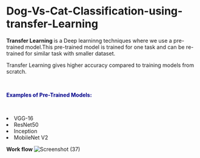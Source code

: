 # Dog-Vs-Cat-Classification-using-transfer-Learning
<b>Transfer Learning </b> is a Deep learninng techniques where we use a pre-trained model.This pre-trained model is trained for one task and can be re-trained for similar task with smaller dataset.

Transfer Learning gives higher accuracy compared to training models from scratch.

<br><b><p style="color:#00008B">Examples of Pre-Trained Models:</p></b></br>
<li>VGG-16</li>
<li>ResNet50</li>
<li>Inception</li>
<li>MobileNet V2</li>

<b> Work flow </b>
![Screenshot (37)](https://user-images.githubusercontent.com/67580321/182589372-377edff8-819d-451f-8bac-cf44bb17660e.png)
